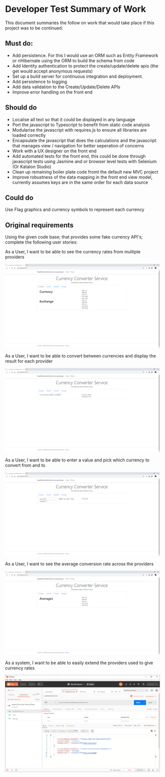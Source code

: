 # Developer Test Summary of Work

This document summaries the follow on work that would take place if this project was to be continued:

## Must do:
- Add persistence. For this I would use an ORM such as Entity Framework or nHibernate using the ORM to build the schema from code
- Add Identity authentication to protect the create/update/delete apis (the get would accept anonymous requests)
- Set up a build server for continuous integration and deployment. 
- Add persistence to logging
- Add data validation to the Create/Update/Delete APIs
- Improve error handling on the front end

## Should do
- Localise all text so that it could be displayed in any language
- Port the javascript to Typescript to benefit from static code analysis
- Modularise the javascript with requires.js to ensure all libraries are loaded correctly
- Encapsulate the javascript that does the calculations and the javascript that manages view /  navigation for better seperation of concerns
- Work with a UX designer on the front end
- Add automated tests for the front end, this could be done through javascript tests using Jasmine and or browser level tests with Selenium (Or Katalon Studio)
- Clean up remaining boiler plate code fromt the default new MVC project
- Improve robustness of the data mapping in the front end view model, currently assumes keys are in the same order for each data source

## Could do
Use Flag graphics and currency symbols to represent each currency

## Original requirements
Using the given code base; that provides some fake currency API's; complete the following user stories:

As a User, I want to be able to see the currency rates from multiple providers

![Compare](assets/answers/compare.png)

As a User, I want to be able to convert between currencies and display the result for each provider

![Compare](assets/answers/convert.png)

As a User, I want to be able to enter a value and pick which currency to convert from and to

![Compare](assets/answers/calculate.png)

As a User, I want to see the average conversion rate across the providers

![Compare](assets/answers/averages.png)

As a system, I want to be able to easily extend the providers used to give currency rates

![Compare](assets/answers/api.png)

